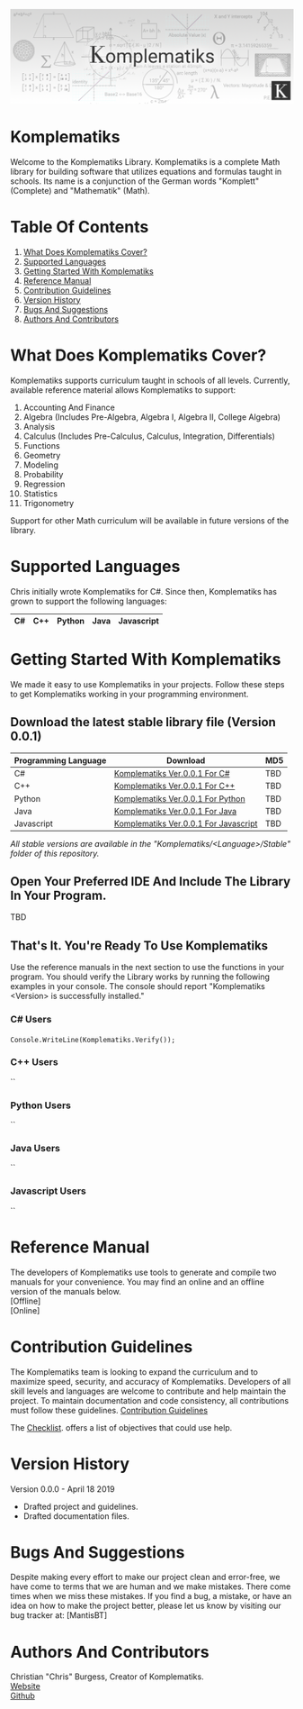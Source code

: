 ![Komplematiks Banner](https://github.com/cburgessus/Komplematiks/blob/master/Branding/Banner.png)

# Komplematiks
Welcome to the Komplematiks Library. Komplematiks is a complete Math library for building software that utilizes equations and formulas taught in schools. Its name is a conjunction of the German words "Komplett" (Complete) and "Mathematik" (Math).

# Table Of Contents
1. [What Does Komplematiks Cover?](https://github.com/cburgessus/Komplematiks#what-does-komplematiks-cover)
2. [Supported Languages](https://github.com/cburgessus/Komplematiks#supported-languages)
3. [Getting Started With Komplematiks](https://github.com/cburgessus/Komplematiks#getting-started-with-komplematiks)
4. [Reference Manual](https://github.com/cburgessus/Komplematiks#reference-manual)
5. [Contribution Guidelines](https://github.com/cburgessus/Komplematiks#contribution-guidelines)
6. [Version History](https://github.com/cburgessus/Komplematiks#version-history)
7. [Bugs And Suggestions](https://github.com/cburgessus/Komplematiks#bugs-and-suggestions)
8. [Authors And Contributors](https://github.com/cburgessus/Komplematiks#Authors-And-Contributors)

# What Does Komplematiks Cover?
Komplematiks supports curriculum taught in schools of all levels. Currently, available reference material allows Komplematiks to support:
1. Accounting And Finance
2. Algebra (Includes Pre-Algebra, Algebra I, Algebra II, College Algebra)
2. Analysis
3. Calculus (Includes Pre-Calculus, Calculus, Integration, Differentials)
4. Functions
2. Geometry
3. Modeling
4. Probability
5. Regression
7. Statistics
8. Trigonometry

Support for other Math curriculum will be available in future versions of the library.

# Supported Languages
Chris initially wrote Komplematiks for C#. Since then, Komplematiks has grown to support the following languages:

| C# | C++ | Python | Java | Javascript |
| --- | --- | --- | --- | --- |

# Getting Started With Komplematiks
We made it easy to use Komplematiks in your projects.  Follow these steps to get Komplematiks working in your programming environment.
## Download the latest stable library file (Version 0.0.1)

| Programming Language | Download | MD5 |
| --- | --- | --- |
| C# | [Komplematiks Ver.0.0.1 For C#](TBD) | TBD |
| C++ | [Komplematiks Ver.0.0.1 For C++](TBD) | TBD |
| Python | [Komplematiks Ver.0.0.1 For Python](TBD) | TBD |
| Java | [Komplematiks Ver.0.0.1 For Java](TBD) | TBD |
| Javascript | [Komplematiks Ver.0.0.1 For Javascript](TBD) | TBD |

*All stable versions are available in the "Komplematiks/\<Language\>/Stable" folder of this repository.*

## Open Your Preferred IDE And Include The Library In Your Program.
TBD

## That\'s It. You\'re Ready To Use Komplematiks
Use the reference manuals in the next section to use the functions in your program. You should verify the Library works by running the following examples in your console. The console should report "Komplematiks \<Version\> is successfully installed."

### C\# Users
`Console.WriteLine(Komplematiks.Verify());`

### C++ Users
``

### Python Users
``

### Java Users
``

### Javascript Users
``

# Reference Manual
The developers of Komplematiks use tools to generate and compile two manuals for your convenience. You may find an online and an offline version of the manuals below.<br>
[Offline]<br>
[Online]

# Contribution Guidelines
The Komplematiks team is looking to expand the curriculum and to maximize speed, security, and accuracy of Komplematiks. Developers of all skill levels and languages are welcome to contribute and help maintain the project. To maintain documentation and code consistency, all contributions must follow these guidelines.
[Contribution Guidelines](https://github.com/cburgessus/Komplematiks/blob/master/ContributionGuidelines.md)

The [Checklist](https://github.com/cburgessus/Komplematiks/blob/master/Checklist.md). offers a list of objectives that could use help. 

# Version History
Version 0.0.0 - April 18 2019
- Drafted project and guidelines.
- Drafted documentation files.

# Bugs And Suggestions
Despite making every effort to make our project clean and error-free, we have come to terms that we are human and we make mistakes. There come times when we miss these mistakes. If you find a bug, a mistake, or have an idea on how to make the project better, please let us know by visiting our bug tracker at:
[MantisBT]

# Authors And Contributors
Christian "Chris" Burgess, Creator of Komplematiks.<br>
[Website](http://www.chrisburgess.us "Chris\'s Personal Website")<br>
[Github](https://github.com/cburgessus "Chris\'s GitHub Page")
